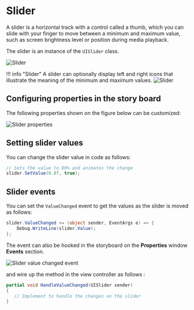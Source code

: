 # Slider

A slider is a horizontal track with a control called a thumb, which you can slide with your finger to move between a minimum and maximum value, such as screen brightness level or position during media playback. 

The slider is an instance of the `UISlider` class.

![Slider][1]

!!! info "Slider"
    A slider can optionally display left and right icons that illustrate the meaning of the minimum and maximum values. ![Slider][2]

## Configuring properties in the story board

The following properties shown on the figure below can be customized:

![Slider properties][3]

## Setting slider values

You can change the slider value in code as follows:

```csharp
// Sets the value to 80% and animates the change
slider.SetValue(0.8f, true);
```

## Slider events

You can set the `ValueChanged` event to get the values as the slider is moved as follows:

```csharp
slider.ValueChanged += (object sender, EventArgs e) => {
    Debug.WriteLine(slider.Value);
};
```

The event can also be hooked in the storyboard on the **Properties** window **Events** section.

![Slider value changed event][4]

and wire up the method in the view controller as follows :

```csharp
partial void HandleValueChanged(UISlider sender)
{
   // Implement to handle the changes on the slider
}
```

[1]: /images/slider.png
[2]: /images/sliders_2x.png
[3]: /images/slider-properties.png
[4]: /images/slider-value-changed-event.png